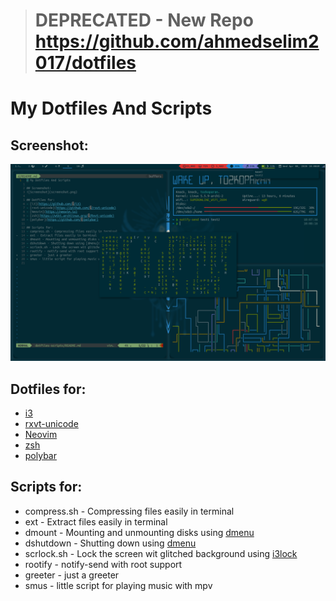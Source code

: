 > # DEPRECATED - New Repo https://github.com/ahmedselim2017/dotfiles

# My Dotfiles And Scripts

## Screenshot:
![Screenshot](screenshot.png)

## Dotfiles for:
- [i3](https://github.com/i3/i3)
- [rxvt-unicode](https://github.com/exg/rxvt-unicode)
- [Neovim](https://neovim.io)
- [zsh](https://wiki.archlinux.org/index.php/Rxvt-unicode)
- [polybar](https://github.com/polybar/polybar)

## Scripts for:
- compress.sh - Compressing files easily in terminal
- ext - Extract files easily in terminal
- dmount - Mounting and unmounting disks using [dmenu](https://tools.suckless.org/dmenu/)
- dshutdown - Shutting down using [dmenu](https://tools.suckless.org/dmenu/)
- scrlock.sh - Lock the screen wit glitched background using [i3lock](https://github.com/i3/i3lock)
- rootify - notify-send with root support
- greeter - just a greeter
- smus - little script for playing music with mpv

